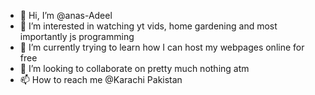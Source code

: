 - 👋 Hi, I’m @anas-Adeel
- 👀 I’m interested in watching yt vids, home gardening and most importantly js programming
- 🌱 I’m currently trying to learn how I can host my webpages online for free
- 💞️ I’m looking to collaborate on pretty much nothing atm
- 📫 How to reach me @Karachi Pakistan

<!---
anas-Adeel/anas-Adeel is a ✨ special ✨ repository because its `README.md` (this file) appears on your GitHub profile.
You can click the Preview link to take a look at your changes.
--->
